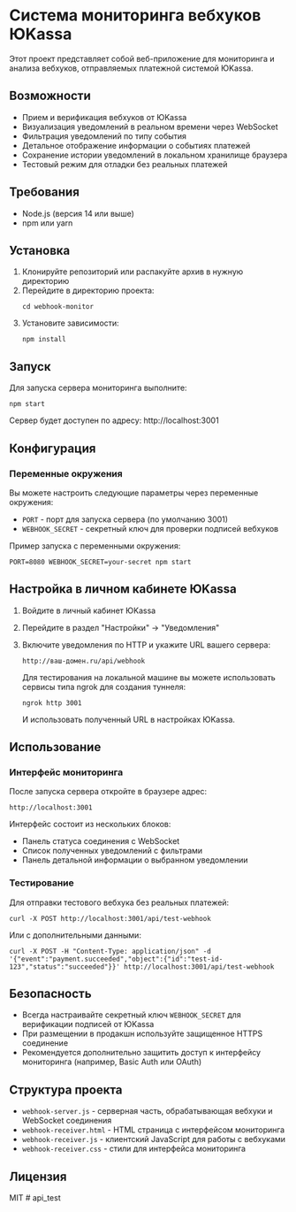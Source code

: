 # Система мониторинга вебхуков ЮKassa

Этот проект представляет собой веб-приложение для мониторинга и анализа вебхуков, отправляемых платежной системой ЮKassa. 

## Возможности

- Прием и верификация вебхуков от ЮKassa
- Визуализация уведомлений в реальном времени через WebSocket
- Фильтрация уведомлений по типу события
- Детальное отображение информации о событиях платежей
- Сохранение истории уведомлений в локальном хранилище браузера
- Тестовый режим для отладки без реальных платежей

## Требования

- Node.js (версия 14 или выше)
- npm или yarn

## Установка

1. Клонируйте репозиторий или распакуйте архив в нужную директорию
2. Перейдите в директорию проекта:
   ```
   cd webhook-monitor
   ```
3. Установите зависимости:
   ```
   npm install
   ```

## Запуск

Для запуска сервера мониторинга выполните:

```
npm start
```

Сервер будет доступен по адресу: http://localhost:3001

## Конфигурация

### Переменные окружения

Вы можете настроить следующие параметры через переменные окружения:

- `PORT` - порт для запуска сервера (по умолчанию 3001)
- `WEBHOOK_SECRET` - секретный ключ для проверки подписей вебхуков

Пример запуска с переменными окружения:

```
PORT=8080 WEBHOOK_SECRET=your-secret npm start
```

## Настройка в личном кабинете ЮKassa

1. Войдите в личный кабинет ЮKassa
2. Перейдите в раздел "Настройки" -> "Уведомления"
3. Включите уведомления по HTTP и укажите URL вашего сервера:
   ```
   http://ваш-домен.ru/api/webhook
   ```
   
   Для тестирования на локальной машине вы можете использовать сервисы типа ngrok для создания туннеля:
   ```
   ngrok http 3001
   ```
   
   И использовать полученный URL в настройках ЮKassa.

## Использование

### Интерфейс мониторинга

После запуска сервера откройте в браузере адрес:
```
http://localhost:3001
```

Интерфейс состоит из нескольких блоков:
- Панель статуса соединения с WebSocket
- Список полученных уведомлений с фильтрами
- Панель детальной информации о выбранном уведомлении

### Тестирование

Для отправки тестового вебхука без реальных платежей:

```
curl -X POST http://localhost:3001/api/test-webhook
```

Или с дополнительными данными:

```
curl -X POST -H "Content-Type: application/json" -d '{"event":"payment.succeeded","object":{"id":"test-id-123","status":"succeeded"}}' http://localhost:3001/api/test-webhook
```

## Безопасность

- Всегда настраивайте секретный ключ `WEBHOOK_SECRET` для верификации подписей от ЮKassa
- При размещении в продакшн используйте защищенное HTTPS соединение
- Рекомендуется дополнительно защитить доступ к интерфейсу мониторинга (например, Basic Auth или OAuth)

## Структура проекта

- `webhook-server.js` - серверная часть, обрабатывающая вебхуки и WebSocket соединения
- `webhook-receiver.html` - HTML страница с интерфейсом мониторинга
- `webhook-receiver.js` - клиентский JavaScript для работы с вебхуками
- `webhook-receiver.css` - стили для интерфейса мониторинга

## Лицензия

MIT #   a p i _ t e s t  
 